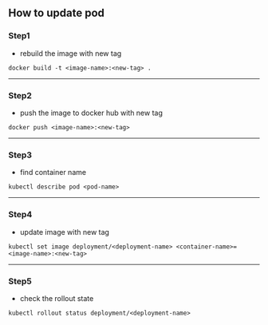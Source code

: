 ## How to update pod

### Step1

- rebuild the image with new tag

```shell
docker build -t <image-name>:<new-tag> .
```

---

### Step2

- push the image to docker hub with new tag

```shell
docker push <image-name>:<new-tag>
```

---

### Step3

- find container name 

```shell
kubectl describe pod <pod-name>
```

---

### Step4

- update image with new tag

```shell
kubectl set image deployment/<deployment-name> <container-name>=<image-name>:<new-tag>
```

---

### Step5

- check the rollout state

```shell
kubectl rollout status deployment/<deployment-name>
```